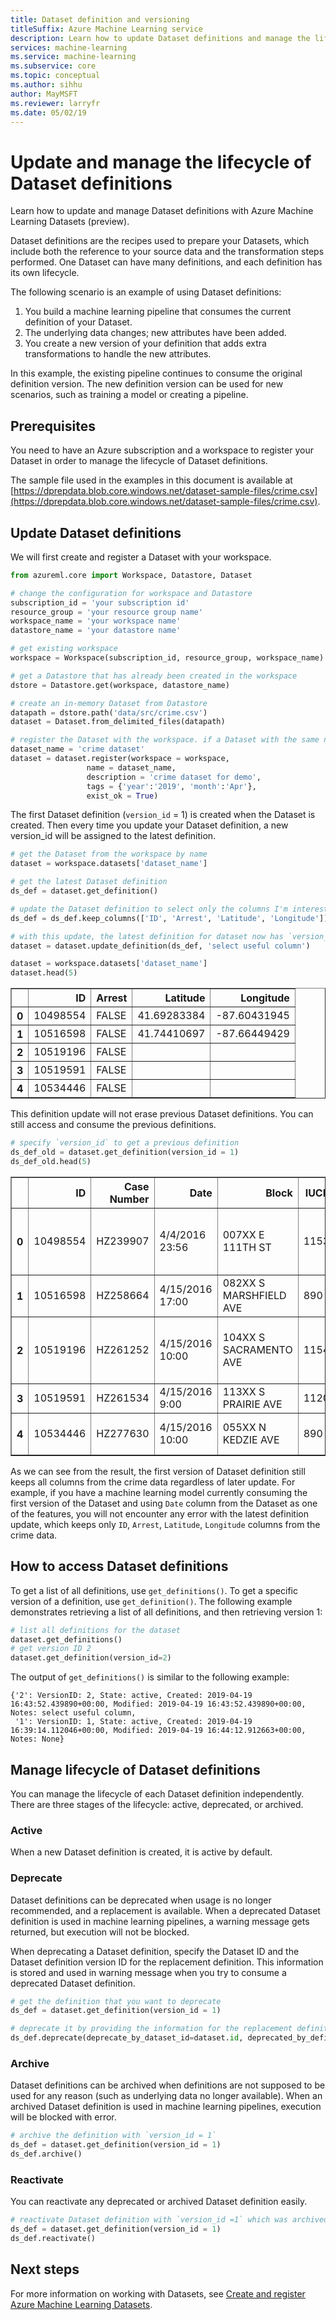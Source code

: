 ```yaml
---
title: Dataset definition and versioning
titleSuffix: Azure Machine Learning service
description: Learn how to update Dataset definitions and manage the lifecycle of definitions
services: machine-learning
ms.service: machine-learning
ms.subservice: core
ms.topic: conceptual
ms.author: sihhu
author: MayMSFT
ms.reviewer: larryfr
ms.date: 05/02/19
---
```


# Update and manage the lifecycle of Dataset definitions

Learn how to update and manage Dataset definitions with Azure Machine Learning Datasets (preview).

Dataset definitions are the recipes used to prepare your Datasets, which include both the reference to your source data and the transformation steps performed. One Dataset can have many definitions, and each definition has its own lifecycle.

The following scenario is an example of using Dataset definitions:

1. You build a machine learning pipeline that consumes the current definition of your Dataset.
1. The underlying data changes; new attributes have been added.
1. You create a new version of your definition that adds extra transformations to handle the new attributes.

In this example, the existing pipeline continues to consume the original definition version. The new definition version can be used for new scenarios, such as training a model or creating a pipeline.

## Prerequisites

You need to have an Azure subscription and a workspace to register your Dataset in order to manage the lifecycle of Dataset definitions.

The sample file used in the examples in this document is available at [https://dprepdata.blob.core.windows.net/dataset-sample-files/crime.csv](https://dprepdata.blob.core.windows.net/dataset-sample-files/crime.csv).

## Update Dataset definitions

We will first create and register a Dataset with your workspace.

```python
from azureml.core import Workspace, Datastore, Dataset

# change the configuration for workspace and Datastore
subscription_id = 'your subscription id'
resource_group = 'your resource group name'
workspace_name = 'your workspace name'
datastore_name = 'your datastore name'

# get existing workspace
workspace = Workspace(subscription_id, resource_group, workspace_name)

# get a Datastore that has already been created in the workspace
dstore = Datastore.get(workspace, datastore_name)

# create an in-memory Dataset from Datastore
datapath = dstore.path('data/src/crime.csv')
dataset = Dataset.from_delimited_files(datapath)

# register the Dataset with the workspace. if a Dataset with the same name already exists, retrieve it by turning `exist_ok = True`
dataset_name = 'crime dataset'
dataset = dataset.register(workspace = workspace, 
                 name = dataset_name, 
                 description = 'crime dataset for demo', 
                 tags = {'year':'2019', 'month':'Apr'},
                 exist_ok = True)
```

The first Dataset definition (`version_id` = 1) is created when the Dataset is created. Then every time you update your Dataset definition, a new version_id will be assigned to the latest definition.

```python
# get the Dataset from the workspace by name
dataset = workspace.datasets['dataset_name']

# get the latest Dataset definition
ds_def = dataset.get_definition()

# update the Dataset definition to select only the columns I'm interested in
ds_def = ds_def.keep_columns(['ID', 'Arrest', 'Latitude', 'Longitude'])

# with this update, the latest definition for dataset now has `version_id = 2`
dataset = dataset.update_definition(ds_def, 'select useful column')

dataset = workspace.datasets['dataset_name']
dataset.head(5)
```
<div>
<style scoped>
    .dataframe tbody tr th:only-of-type {
        vertical-align: middle;
    }

    .dataframe tbody tr th {
        vertical-align: top;
    }

    .dataframe thead th {
        text-align: right;
    }
</style>
<table border="1" class="dataframe">
  <thead>
    <tr style="text-align: right;">
      <th></th>
      <th>ID</th>
      <th>Arrest</th>
      <th>Latitude</th>
      <th>Longitude</th>
    </tr>
  </thead>
  <tbody>
    <tr>
      <th>0</th>
      <td>10498554</td>
      <td>FALSE</td>
      <td>41.69283384</td>
      <td>-87.60431945</td>
    </tr>
    <tr>
      <th>1</th>
      <td>10516598</td>
      <td>FALSE</td>
      <td>41.74410697</td>
      <td>-87.66449429</td>
    </tr>
    <tr>
      <th>2</th>
      <td>10519196</td>
      <td>FALSE</td>
      <td></td>
      <td></td>
    </tr>
    <tr>
      <th>3</th>
      <td>10519591</td>
      <td>FALSE</td>
      <td></td>
      <td></td>
    </tr>
    <tr>
      <th>4</th>
      <td>10534446</td>
      <td>FALSE</td>
      <td></td>
      <td></td>
    </tr>
  </tbody>
</table>
</div>

This definition update will not erase previous Dataset definitions. You can still access and consume the previous definitions.

```python
# specify `version_id` to get a previous definition 
ds_def_old = dataset.get_definition(version_id = 1)
ds_def_old.head(5)
```
<div>
<style scoped>
    .dataframe tbody tr th:only-of-type {
        vertical-align: middle;
    }

    .dataframe tbody tr th {
        vertical-align: top;
    }

    .dataframe thead th {
        text-align: right;
    }
</style>
<table border="1" class="dataframe">
  <thead>
    <tr style="text-align: right;">
      <th></th>
      <th>ID</th>
      <th>Case Number</th>
      <th>Date</th>
      <th>Block</th>
      <th>IUCR</th>
      <th>Primary Type</th>
      <th>Description</th>
      <th>Location Description</th>
      <th>Arrest</th>
      <th>Domestic</th>
      <th>...</th>
      <th>Ward</th>
      <th>Community Area</th>
      <th>FBI Code</th>
      <th>X Coordinate</th>
      <th>Y Coordinate</th>
      <th>Year</th>
      <th>Updated On</th>
      <th>Latitude</th>
      <th>Longitude</th>
      <th>Location</th>
    </tr>
  </thead>
  <tbody>
    <tr>
      <th>0</th>
      <td>10498554</td>
      <td>HZ239907</td>
      <td>4/4/2016 23:56</td>
      <td>007XX E 111TH ST</td>
      <td>1153</td>
      <td>DECEPTIVE PRACTICE</td>
      <td>FINANCIAL IDENTITY THEFT OVER $ 300</td>
      <td>OTHER</td>
      <td>FALSE</td>
      <td>FALSE</td>
      <td>...</td>
      <td>9</td>
      <td>50</td>
      <td>11</td>
      <td>1183356</td>
      <td>1831503</td>
      <td>2016</td>
      <td>5/11/2016 15:48</td>
      <td>41.69283384</td>
      <td>-87.60431945</td>
      <td>(41.692833841, -87.60431945)</td>
    </tr>
    <tr>
      <th>1</th>
      <td>10516598</td>
      <td>HZ258664</td>
      <td>4/15/2016 17:00</td>
      <td>082XX S MARSHFIELD AVE</td>
      <td>890</td>
      <td>THEFT</td>
      <td>FROM BUILDING</td>
      <td>RESIDENCE</td>
      <td>FALSE</td>
      <td>FALSE</td>
      <td>...</td>
      <td>21</td>
      <td>71</td>
      <td>6</td>
      <td>1166776</td>
      <td>1850053</td>
      <td>2016</td>
      <td>5/12/2016 15:48</td>
      <td>41.74410697</td>
      <td>-87.66449429</td>
      <td>(41.744106973, -87.664494285)</td>
    </tr>
    <tr>
      <th>2</th>
      <td>10519196</td>
      <td>HZ261252</td>
      <td>4/15/2016 10:00</td>
      <td>104XX S SACRAMENTO AVE</td>
      <td>1154</td>
      <td>DECEPTIVE PRACTICE</td>
      <td>FINANCIAL IDENTITY THEFT $300 AND UNDER</td>
      <td>RESIDENCE</td>
      <td>FALSE</td>
      <td>FALSE</td>
      <td>...</td>
      <td>19</td>
      <td>74</td>
      <td>11</td>
      <td></td>
      <td></td>
      <td>2016</td>
      <td>5/12/2016 15:50</td>
      <td></td>
      <td></td>
      <td></td>
    </tr>
    <tr>
      <th>3</th>
      <td>10519591</td>
      <td>HZ261534</td>
      <td>4/15/2016 9:00</td>
      <td>113XX S PRAIRIE AVE</td>
      <td>1120</td>
      <td>DECEPTIVE PRACTICE</td>
      <td>FORGERY</td>
      <td>RESIDENCE</td>
      <td>FALSE</td>
      <td>FALSE</td>
      <td>...</td>
      <td>9</td>
      <td>49</td>
      <td>10</td>
      <td></td>
      <td></td>
      <td>2016</td>
      <td>5/13/2016 15:51</td>
      <td></td>
      <td></td>
      <td></td>
    </tr>
    <tr>
      <th>4</th>
      <td>10534446</td>
      <td>HZ277630</td>
      <td>4/15/2016 10:00</td>
      <td>055XX N KEDZIE AVE</td>
      <td>890</td>
      <td>THEFT</td>
      <td>FROM BUILDING</td>
      <td>SCHOOL, PUBLIC, BUILDING</td>
      <td>FALSE</td>
      <td>FALSE</td>
      <td>...</td>
      <td>40</td>
      <td>13</td>
      <td>6</td>
      <td></td>
      <td></td>
      <td>2016</td>
      <td>5/25/2016 15:59</td>
      <td></td>
      <td></td>
      <td></td>
    </tr>
  </tbody>
</table>
</div>

As we can see from the result, the first version of Dataset definition still keeps all columns from the crime data regardless of later update. For example, if you have a machine learning model currently consuming the first version of the Dataset and using `Date` column from the Dataset as one of the features, you will not encounter any error with the latest definition update, which keeps only `ID`, `Arrest`, `Latitude`, `Longitude` columns from the crime data.

## How to access Dataset definitions

To get a list of all definitions, use `get_definitions()`. To get a specific version of a definition, use `get_definition()`. The following example demonstrates retrieving a list of all definitions, and then retrieving version 1:

```python
# list all definitions for the dataset
dataset.get_definitions()
# get version ID 2
dataset.get_definition(version_id=2)
```

The output of `get_definitions()` is similar to the following example:

```text
{'2': VersionID: 2, State: active, Created: 2019-04-19 16:43:52.439890+00:00, Modified: 2019-04-19 16:43:52.439890+00:00, Notes: select useful column,
 '1': VersionID: 1, State: active, Created: 2019-04-19 16:39:14.112046+00:00, Modified: 2019-04-19 16:44:12.912663+00:00, Notes: None}
```

## Manage lifecycle of Dataset definitions

You can manage the lifecycle of each Dataset definition independently. There are three stages of the lifecycle: active, deprecated, or archived.

### Active

When a new Dataset definition is created, it is active by default. 

### Deprecate

Dataset definitions can be deprecated when usage is no longer recommended, and a replacement is available. When a deprecated Dataset definition is used in machine learning pipelines, a warning message gets returned, but execution will not be blocked.

When deprecating a Dataset definition, specify the Dataset ID and the Dataset definition version ID for the replacement definition. This information is stored and used in warning message when you try to consume a deprecated Dataset definition.

```python
# get the definition that you want to deprecate
ds_def = dataset.get_definition(version_id = 1)

# deprecate it by providing the information for the replacement definition, which is recommended to be used in machine learning scenarios
ds_def.deprecate(deprecate_by_dataset_id=dataset.id, deprecated_by_definition_version=2)
```

### Archive

Dataset definitions can be archived when definitions are not supposed to be used for any reason (such as underlying data no longer available). When an archived Dataset definition is used in machine learning pipelines, execution will be blocked with error.

```python
# archive the definition with `version_id = 1`
ds_def = dataset.get_definition(version_id = 1)
ds_def.archive()
```

### Reactivate

You can reactivate any deprecated or archived Dataset definition easily.

```python
# reactivate Dataset definition with `version_id =1` which was archived in the previous step
ds_def = dataset.get_definition(version_id = 1)
ds_def.reactivate()
```

## Next steps

For more information on working with Datasets, see [Create and register Azure Machine Learning Datasets](how-to-create-register-datasets.md).
